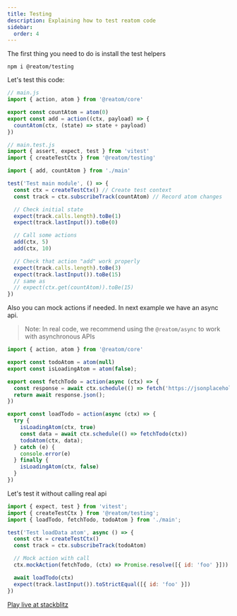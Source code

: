 ```yaml
---
title: Testing
description: Explaining how to test reatom code
sidebar:
  order: 4
---
```


The first thing you need to do is install the test helpers

```
npm i @reatom/testing
```

Let's test this code:

```js
// main.js
import { action, atom } from '@reatom/core'

export const countAtom = atom(0)
export const add = action((ctx, payload) => {
  countAtom(ctx, (state) => state + payload)
})
```

```js
// main.test.js
import { assert, expect, test } from 'vitest'
import { createTestCtx } from '@reatom/testing'

import { add, countAtom } from './main'

test('Test main module', () => {
  const ctx = createTestCtx() // Create test context
  const track = ctx.subscribeTrack(countAtom) // Record atom changes

  // Check initial state
  expect(track.calls.length).toBe(1)
  expect(track.lastInput()).toBe(0)

  // Call some actions
  add(ctx, 5)
  add(ctx, 10)

  // Check that action "add" work properly
  expect(track.calls.length).toBe(3)
  expect(track.lastInput()).toBe(15)
  // same as
  // expect(ctx.get(countAtom)).toBe(15)
})
```

Also you can mock actions if needed. In next example we have an async api.

> Note: In real code, we recommend using the `@reatom/async` to work with asynchronous APIs

```ts
import { action, atom } from '@reatom/core'

export const todoAtom = atom(null)
export const isLoadingAtom = atom(false);

export const fetchTodo = action(async (ctx) => {
  const response = await ctx.schedule(() => fetch('https://jsonplaceholder.typicode.com/todos/1'))
  return await response.json();
})

export const loadTodo = action(async (ctx) => {
  try {
    isLoadingAtom(ctx, true)
    const data = await ctx.schedule(() => fetchTodo(ctx))
    todoAtom(ctx, data);
  } catch (e) {
    console.error(e)
  } finally {
    isLoadingAtom(ctx, false)
  }
})
```

Let's test it without calling real api

```js
import { expect, test } from 'vitest';
import { createTestCtx } from '@reatom/testing';
import { loadTodo, fetchTodo, todoAtom } from './main';

test('Test loadData atom', async () => {
  const ctx = createTestCtx()
  const track = ctx.subscribeTrack(todoAtom) 

  // Mock action with call
  ctx.mockAction(fetchTodo, (ctx) => Promise.resolve([{ id: 'foo' }]))

  await loadTodo(ctx)
  expect(track.lastInput()).toStrictEqual([{ id: 'foo' }])
})
```

[Play live at stackblitz](https://stackblitz.com/edit/vitest-dev-vitest-v4pvuq?file=test%2Fmain.ts,test%2Fbasic.test.ts)
